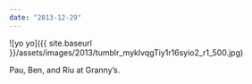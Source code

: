 ```yaml
---
date: "2013-12-29"
---
```


![yo yo]({{ site.baseurl }}/assets/images/2013/tumblr_myklvqgTiy1r16syio2_r1_500.jpg)

Pau, Ben, and Riu at Granny’s.
